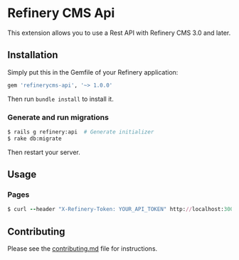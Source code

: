 # Refinery CMS Api

This extension allows you to use a Rest API with Refinery CMS 3.0 and later.

## Installation

Simply put this in the Gemfile of your Refinery application:

```ruby
gem 'refinerycms-api', '~> 1.0.0'
```

Then run `bundle install` to install it.


### Generate and run migrations

```sh
$ rails g refinery:api  # Generate initializer
$ rake db:migrate
```

Then restart your server.

## Usage

### Pages

```ruby
$ curl --header "X-Refinery-Token: YOUR_API_TOKEN" http://localhost:3000/api/v1/pages.json
```

## Contributing

Please see the [contributing.md](contributing.md) file for instructions.